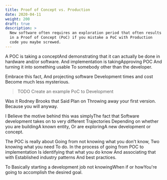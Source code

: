 ```yaml
---
title: Proof of Concept vs. Production
date: 2020-04-11
weight: 200
draft: true
description: >
  New software often requires an exploration period that often results
  in a Proof of Concept (PoC) if you mistake a PoC with Production
  code you maybe screwed.
---
```


A POC is taking a conceptAnd demonstrating that it can actually be
done in hardware and/or software. And implementation is
takingApproving POC And turning it into something usable To somebody
other than the developer. 

Embrace this fact, And projecting software Development times and cost
Become much less mysterious. 

> TODO Create an example PoC to Development

Was it Rodney Brooks that Said Plan on Throwing away your first
version. Because you will anyway.

I Believe the motive behind this was simplyThe fact that Software
development takes on to very different Trajectories Depending on
whether you are buildingA known entity, Or are exploringA new
development or concept.

The POC is really about Going from not knowing what you don't know,
Two knowing what you need To do. In the process of going from POC to
implementation Is identifying that what you do know And associating
that with Established industry patterns And best practices. 

To Basically starting a development job not knowingWhen if or
howYou're going to accomplish the desired goal.
